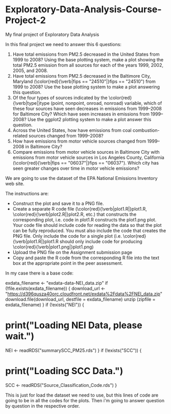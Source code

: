 # Exploratory-Data-Analysis-Course-Project-2
My final project of Exploratory Data Analysis

In this final project we need to answer this 6 questions:

1. Have total emissions from PM2.5 decreased in the United States from 1999 to 2008? Using the base plotting system, make a plot showing the total PM2.5 emission from all          sources for each of the years 1999, 2002, 2005, and 2008.
2. Have total emissions from PM2.5 decreased in the Baltimore City, Maryland (\color{red}{\verb|fips == "24510"|}fips == "24510") from 1999 to 2008? Use the base plotting          system to make a plot answering this question.
3. Of the four types of sources indicated by the \color{red}{\verb|type|}type (point, nonpoint, onroad, nonroad) variable, which of these four sources have seen decreases in      emissions from 1999–2008 for Baltimore City? Which have seen increases in emissions from 1999–2008? Use the ggplot2 plotting system to make a plot answer this question.
4. Across the United States, how have emissions from coal combustion-related sources changed from 1999–2008?
5. How have emissions from motor vehicle sources changed from 1999–2008 in Baltimore City?
6. Compare emissions from motor vehicle sources in Baltimore City with emissions from motor vehicle sources in Los Angeles County, California (\color{red}{\verb|fips ==            "06037"|}fips == "06037"). Which city has seen greater changes over time in motor vehicle emissions?

We are going to use the dataset of the EPA National Emissions Inventory web site.

The instructions are:

- Construct the plot and save it to a PNG file.
- Create a separate R code file (\color{red}{\verb|plot1.R|}plot1.R, \color{red}{\verb|plot2.R|}plot2.R, etc.) that constructs the corresponding plot, i.e. code in plot1.R       constructs the plot1.png plot. Your code file should include code for reading the data so that the plot can be fully reproduced. You must also include the code that creates      the PNG file. Only include the code for a single plot (i.e. \color{red}{\verb|plot1.R|}plot1.R should only include code for producing \color{red}{\verb|plot1.png|}plot1.png)
- Upload the PNG file on the Assignment submission page
- Copy and paste the R code from the corresponding R file into the text box at the appropriate point in the peer assessment.

In my case there is a base code:

exdata_filename <- "exdata-data-NEI_data.zip"
if (!file.exists(exdata_filename)) {
  download_url <- "https://d396qusza40orc.cloudfront.net/exdata%2Fdata%2FNEI_data.zip"
  download.file(download_url, destfile = exdata_filename)
  unzip (zipfile = exdata_filename)
}
if (!exists("NEI")) {
  # print("Loading NEI Data, please wait.")
  NEI <- readRDS("summarySCC_PM25.rds") 
}
if (!exists("SCC")) {
  # print("Loading SCC Data.")
  SCC <- readRDS("Source_Classification_Code.rds")
}

This is just for load the dataset we need to use, but this lines of code are going to be in all the codes for the plots.
Then i'm going to answer question by question in the respective order.

